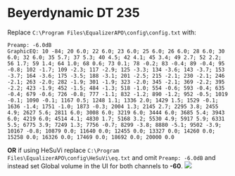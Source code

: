 # Beyerdynamic DT 235
Replace `C:\Program Files\EqualizerAPO\config\config.txt` with:
```
Preamp: -6.0dB
GraphicEQ: 10 -84; 20 6.0; 22 6.0; 23 6.0; 25 6.0; 26 6.0; 28 6.0; 30 6.0; 32 6.0; 35 5.7; 37 5.3; 40 4.5; 42 4.1; 45 3.4; 49 2.7; 52 2.2; 56 1.7; 59 1.4; 64 1.0; 68 0.6; 73 0.1; 78 -0.2; 83 -0.4; 89 -0.4; 95 -0.8; 102 -1.7; 109 -2.3; 117 -2.9; 125 -3.3; 134 -3.6; 143 -3.7; 153 -3.7; 164 -3.6; 175 -3.5; 188 -3.1; 201 -2.5; 215 -2.1; 230 -2.1; 246 -2.1; 263 -2.0; 282 -1.9; 301 -1.9; 323 -2.0; 345 -2.1; 369 -2.2; 395 -2.2; 423 -1.9; 452 -1.5; 484 -1.3; 518 -1.0; 554 -0.6; 593 -0.4; 635 -0.4; 679 -0.6; 726 -0.8; 777 -1.1; 832 -1.2; 890 -1.2; 952 -0.5; 1019 -0.1; 1090 -0.1; 1167 0.5; 1248 1.1; 1336 2.0; 1429 1.5; 1529 -0.1; 1636 -1.4; 1751 -1.0; 1873 -0.3; 2004 1.3; 2145 2.7; 2295 3.8; 2455 4.9; 2627 5.6; 2811 6.0; 3008 6.0; 3219 6.0; 3444 6.0; 3685 5.4; 3943 6.0; 4219 6.0; 4514 4.1; 4830 1.7; 5168 3.2; 5530 4.9; 5917 5.9; 6331 5.5; 6775 3.9; 7249 1.3; 7756 -0.7; 8299 -3.8; 8880 -5.1; 9502 -3.9; 10167 -0.8; 10879 0.0; 11640 0.0; 12455 0.0; 13327 0.0; 14260 0.0; 15258 0.0; 16326 0.0; 17469 0.0; 18692 0.0; 20000 0.0
```
**OR** if using HeSuVi replace `C:\Program Files\EqualizerAPO\config\HeSuVi\eq.txt` and omit `Preamp: -6.0dB` and instead set Global volume in the UI for both channels to **-60**.
![](https://raw.githubusercontent.com/jaakkopasanen/AutoEq/master/results/Headphone.com/innerfidelity/onear/Beyerdynamic%20DT%20235/Beyerdynamic%20DT%20235.png)